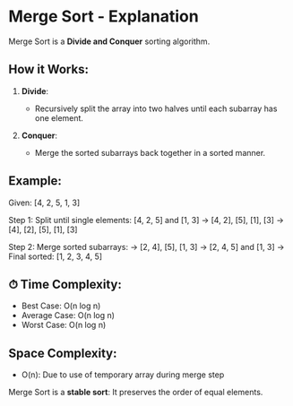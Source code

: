 # Merge Sort - Explanation

Merge Sort is a **Divide and Conquer** sorting algorithm.

## How it Works:

1. **Divide**:

   - Recursively split the array into two halves until each subarray has one element.

2. **Conquer**:
   - Merge the sorted subarrays back together in a sorted manner.

## Example:

Given: [4, 2, 5, 1, 3]

Step 1: Split until single elements:
[4, 2, 5] and [1, 3]
→ [4, 2], [5], [1], [3]
→ [4], [2], [5], [1], [3]

Step 2: Merge sorted subarrays:
→ [2, 4], [5], [1, 3]
→ [2, 4, 5] and [1, 3]
→ Final sorted: [1, 2, 3, 4, 5]

## ⏱ Time Complexity:

- Best Case: O(n log n)
- Average Case: O(n log n)
- Worst Case: O(n log n)

## Space Complexity:

- O(n): Due to use of temporary array during merge step

Merge Sort is a **stable sort**: It preserves the order of equal elements.
